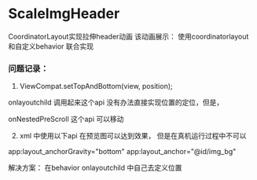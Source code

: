 # ScaleImgHeader
CoordinatorLayout实现拉伸header动画
该动画展示：
使用coordinatorlayout 和自定义behavior 联合实现

### 问题记录：
1. ViewCompat.setTopAndBottom(view, position); 

  onlayoutchild 调用起来这个api 没有办法直接实现位置的定位，但是，

  onNestedPreScroll 这个api 可以移动

2. xml 中使用以下api 在预览图可以达到效果， 但是在真机运行过程中不可以
  
  app:layout_anchorGravity="bottom"
  app:layout_anchor="@id/img_bg"
  
  解决方案： 在behavior onlayoutchild 中自己去定义位置
  
  
